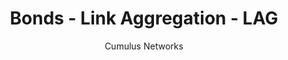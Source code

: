 ---
title: Bonds - Link Aggregation - LAG
author: Cumulus Networks
weight: 410
product: SONiC
version: 4.0
siteSlug: sonic
---